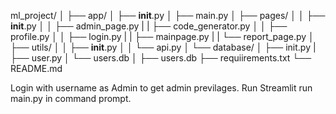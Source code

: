 ml_project/
│
├── app/
│   ├── __init__.py
│   ├── main.py
│   ├── pages/
│   │   ├── __init__.py
│   │   ├── admin_page.py
|   |   ├── code_generator.py
│   │   ├── profile.py
│   │   ├── login.py
|   |   ├── mainpage.py
|   |   └── report_page.py
│   ├── utils/
│   │   ├── __init__.py
│   │   └── api.py
│   └── database/
│       ├── init.py
|       ├── user.py
│       └── users.db
│
├── users.db
├── requiirements.txt
└── README.md


Login with username as Admin to get admin previlages.
Run Streamlit run main.py in command prompt.

